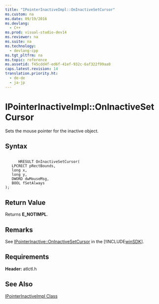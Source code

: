 ```yaml
---
title: "IPointerInactiveImpl::OnInactiveSetCursor"
ms.custom: na
ms.date: 09/19/2016
ms.devlang: 
  - C++
ms.prod: visual-studio-dev14
ms.reviewer: na
ms.suite: na
ms.technology: 
  - devlang-cpp
ms.tgt_pltfrm: na
ms.topic: reference
ms.assetid: f45cdd4f-ed6f-41ef-932c-6af322f99aa8
caps.latest.revision: 14
translation.priority.ht: 
  - de-de
  - ja-jp
---
```

# IPointerInactiveImpl::OnInactiveSetCursor
Sets the mouse pointer for the inactive object.  
  
## Syntax  
  
```  
  
      HRESULT OnInactiveSetCursor(  
   LPCRECT pRectBounds,  
   long x,  
   long y,  
   DWORD dwMouseMsg,  
   BOOL fSetAlways  
);  
```  
  
## Return Value  
 Returns **E_NOTIMPL**.  
  
## Remarks  
 See [IPointerInactive::OnInactiveSetCursor](http://msdn.microsoft.com/library/windows/desktop/ms694336) in the [!INCLUDE[winSDK](../vs140/includes/winSDK_md.md)].  
  
## Requirements  
 **Header:** atlctl.h  
  
## See Also  
 [IPointerInactiveImpl Class](../vs140/IPointerInactiveImpl-Class.md)